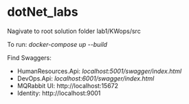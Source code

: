 # dotNet_labs

Nagivate to root solution folder lab1/KWops/src

To run:
<em>docker-compose up --build</em>

Find Swaggers:
- HumanResources.Api: <em>localhost:5001/swagger/index.html</em>
- DevOps.Api: <em>localhost:6001/swagger/index.html</em>
- MQRabbit UI: http://localhost:15672
- Identity: http://localhost:9001
